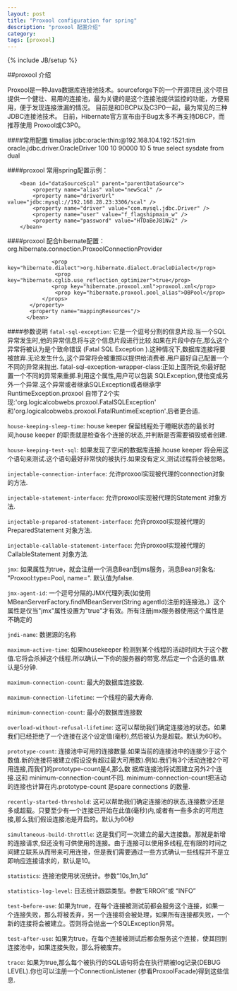 ```yaml
---
layout: post
title: "Proxool configuration for spring"
description: "proxool 配置介绍"
category: 
tags: [proxool]
---
```

{% include JB/setup %}

##proxool 介绍

Proxool是一种Java数据库连接池技术。sourceforge下的一个开源项目,这个项目提供一个健壮、易用的连接池，最为关键的是这个连接池提供监控的功能，方便易用，便于发现连接泄漏的情况。
目前是和DBCP以及C3P0一起，最为常见的三种JDBC连接池技术。
日前，Hibernate官方宣布由于Bug太多不再支持DBCP，而推荐使用 Proxool或C3P0。

####常用配置
    <something-else-entirely> 
            <proxool> 
                    <alias>timalias</alias> 
                    <!--数据源的别名--> 
                    <driver-url>jdbc:oracle:thin:@192.168.104.192:1521:tim</driver-url> 
                    <!--url连接串--> 
                    <driver-class>oracle.jdbc.driver.OracleDriver</driver-class> 
                    <!--驱动类--> 
                    <driver-properties> 
                            <property name="user" value="tim"/> 
                            <!--用户名--> 
                            <property name="password" value="tim_8968888"/> 
                            <!--密码--> 
                    </driver-properties> 
                    <!--最大连接数(默认5个),超过了这个连接数,再有请求时,就排在队列中等候,最大的等待请求数由maximum-new-connections决定 --> 
                    <maximum-connection-count>100</maximum-connection-count> 
                    <!--最小连接数(默认2个)--> 
                    <minimum-connection-count>10</minimum-connection-count> 
                    <!--proxool自动侦察各个连接状态的时间间隔(毫秒),侦察到空闲的连接就马上回收,超时的销毁 默认30秒--> 
                    <house-keeping-sleep-time>90000</house-keeping-sleep-time> 
                    <!--没有空闲连接可以分配而在队列中等候的最大请求数,超过这个请求数的用户连接就不会被接受--> 
                    <maximum-new-connections>10</maximum-new-connections> 
                    <!--最少保持的空闲连接数(默认2个)--> 
                    <prototype-count>5</prototype-count> 
                    <!--在使用之前测试--> 
                    <test-before-use>true</test-before-use> 
                    <!--用于保持连接的测试语句 --> 
                    <house-keeping-test-sql>select sysdate from dual</house-keeping-test-sql> 
            </proxool> 
    </something-else-entirely>

####proxool 常用spring配置示例：
    	<bean id="parentDataSource" class="com.qunar.flight.flagship.system.ProxoolDataSource">
    		<property name="maximumConnectionCount" value="30" />
    		<property name="minimumConnectionCount" value="3" />
    		<property name="simultaneousBuildThrottle" value="3" />
    		<property name="prototypeCount" value="3" />
    		<property name="houseKeepingSleepTime" value="40000" />
    		<property name="maximumActiveTime" value="1800000" />
    		<property name="maximumConnectionLifetime" value="18000000" />
    		<property name="fatalSqlExceptionsAsString" value="Fatal error" />
    		<property name="testBeforeUse" value="true" />
    		<property name="houseKeepingTestSql" value="select CURRENT_DATE" />
    	</bean>
    
    	<bean id="dataSourceScal" parent="parentDataSource">
    		<property name="alias" value="newScal" />
    		<property name="driverUrl" value="jdbc:mysql://192.168.28.23:3306/scal" />
    		<property name="driver" value="com.mysql.jdbc.Driver" />
    		<property name="user" value="f_flagshipmain_w" />
    		<property name="password" value="HTDaBeJ81Nv2" />
    	</bean>
    	
####proxool 配合hibernate配置：
        <bean id="sessionFactory"  class="org.springframework.orm.hibernate3.LocalSessionFactoryBean">
            <property name="hibernateProperties">
               <props>
               <prop key="hibernate.connection.provider_class">org.hibernate.connection.ProxoolConnectionProvider</prop>
               
                  <prop key="hibernate.dialect">org.hibernate.dialect.OracleDialect</prop>
                   <prop key="hibernate.cglib.use_reflection_optimizer">true</prop>
                  <prop key="hibernate.proxool.xml">proxool.xml</prop>
                   <prop key="hibernate.proxool.pool_alias">DBPool</prop>
               </props>
           </property>
           <property name="mappingResources"/>
          </bean>
    
####参数说明
`fatal-sql-exception`: 它是一个逗号分割的信息片段.当一个SQL异常发生时,他的异常信息将与这个信息片段进行比较.如果在片段中存在,那么这个异常将被认为是个致命错误 (Fatal SQL Exception ).这种情况下,数据库连接将要被放弃.无论发生什么,这个异常将会被重掷以提供给消费者.用户最好自己配置一个不同的异常来抛出.
fatal-sql-exception-wrapper-class:正如上面所说,你最好配置一个不同的异常来重掷.利用这个属性,用户可以包装
SQLException,使他变成另外一个异常.这个异常或者继承SQLException或者继承字RuntimeException.proxool
自带了2个实现:'org.logicalcobwebs.proxool.FatalSQLException' 和'org.logicalcobwebs.proxool.FatalRuntimeException'.后者更合适.

`house-keeping-sleep-time`: house keeper 保留线程处于睡眠状态的最长时间,house keeper 的职责就是检查各个连接的状态,并判断是否需要销毁或者创建.

`house-keeping-test-sql`: 如果发现了空闲的数据库连接.house keeper 将会用这个语句来测试.这个语句最好非常快的被执行.如果没有定义,测试过程将会被忽略。

`injectable-connection-interface`: 允许proxool实现被代理的connection对象的方法.

`injectable-statement-interface`: 允许proxool实现被代理的Statement 对象方法.

`injectable-prepared-statement-interface`: 允许proxool实现被代理的PreparedStatement 对象方法.

`injectable-callable-statement-interface`: 允许proxool实现被代理的CallableStatement 对象方法.

`jmx`: 如果属性为true，就会注册一个消息Bean到jms服务，消息Bean对象名: "Proxool:type=Pool, name=<alias>". 默认值为false.

`jmx-agent-id`: 一个逗号分隔的JMX代理列表(如使用MBeanServerFactory.findMBeanServer(String agentId)注册的连接池。）这个属性是仅当"jmx"属性设置为"true"才有效。所有注册jmx服务器使用这个属性是不确定的

`jndi-name`: 数据源的名称

`maximum-active-time`: 如果housekeeper 检测到某个线程的活动时间大于这个数值.它将会杀掉这个线程.所以确认一下你的服务器的带宽.然后定一个合适的值.默认是5分钟.

`maximum-connection-count`: 最大的数据库连接数.

`maximum-connection-lifetime`: 一个线程的最大寿命.

`minimum-connection-count`: 最小的数据库连接数

`overload-without-refusal-lifetime`: 这可以帮助我们确定连接池的状态。如果我们已经拒绝了一个连接在这个设定值(毫秒),然后被认为是超载。默认为60秒。

`prototype-count`: 连接池中可用的连接数量.如果当前的连接池中的连接少于这个数值.新的连接将被建立(假设没有超过最大可用数).例如.我们有3个活动连接2个可用连接,而我们的prototype-count是4,那么数
据库连接池将试图建立另外2个连接.这和 minimum-connection-count不同. minimum-connection-count把活动的连接也计算在内.prototype-count 是spare connections 的数量.

`recently-started-threshold`: 这可以帮助我们确定连接池的状态,连接数少还是多或超载。只要至少有一个连接已开始在此值(毫秒)内,或者有一些多余的可用连接,那么我们假设连接池是开启的。默认为60秒

`simultaneous-build-throttle`: 这是我们可一次建立的最大连接数。那就是新增的连接请求,但还没有可供使用的连接。由于连接可以使用多线程,在有限的时间之间建立联系从而带来可用连接，但是我们需要通过一些方式确认一些线程并不是立即响应连接请求的，默认是10。

`statistics`: 连接池使用状况统计。参数“10s,1m,1d”

`statistics-log-level`: 日志统计跟踪类型。参数“ERROR”或 “INFO”

`test-before-use`: 如果为true，在每个连接被测试前都会服务这个连接，如果一个连接失败，那么将被丢弃，另一个连接将会被处理，如果所有连接都失败，一个新的连接将会被建立。否则将会抛出一个SQLException异常。

`test-after-use`: 如果为true，在每个连接被测试后都会服务这个连接，使其回到连接池中，如果连接失败，那么将被废弃。

`trace`: 如果为true,那么每个被执行的SQL语句将会在执行期被log记录(DEBUG LEVEL).你也可以注册一个ConnectionListener (参看ProxoolFacade)得到这些信息.